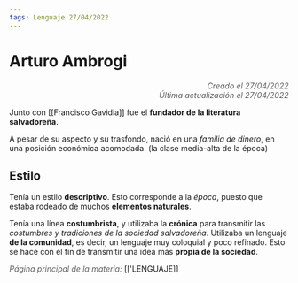 ```yaml
---
tags: Lenguaje 27/04/2022
---
```


# Arturo Ambrogi
<div style="text-align: right; opacity: 0.7; font-style: italic;">Creado el 27/04/2022</div>
<div style="text-align: right; opacity: 0.7; font-style: italic;">Última actualización el 27/04/2022</div>

Junto con [[Francisco Gavidia]] fue el **fundador de la literatura salvadoreña**.

A pesar de su aspecto y su trasfondo, nació en una *familia de dinero*, en una posición económica acomodada. (la clase media-alta de la época)

## Estilo

Tenía un estilo **descriptivo**. Esto corresponde a la *época*, puesto que estaba rodeado de muchos **elementos naturales**.

Tenía una línea **costumbrista**, y utilizaba la **crónica** para transmitir las *costumbres y tradiciones de la sociedad salvadoreña*. Utilizaba un lenguaje **de la comunidad**, es decir, un lenguaje muy coloquial y poco refinado. Esto se hace con el fin de transmitir una idea más **propia de la sociedad**.

<span style="opacity: 0.7; font-style: italic;">Página principal de la materia:</span> [['LENGUAJE]]